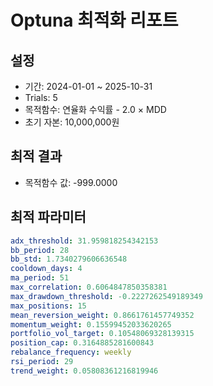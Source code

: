 # Optuna 최적화 리포트

## 설정

- 기간: 2024-01-01 ~ 2025-10-31
- Trials: 5
- 목적함수: 연율화 수익률 - 2.0 × MDD
- 초기 자본: 10,000,000원

## 최적 결과

- 목적함수 값: -999.0000

## 최적 파라미터

```yaml
adx_threshold: 31.959818254342153
bb_period: 28
bb_std: 1.7340279606636548
cooldown_days: 4
ma_period: 51
max_correlation: 0.6064847850358381
max_drawdown_threshold: -0.2227262549189349
max_positions: 15
mean_reversion_weight: 0.8661761457749352
momentum_weight: 0.15599452033620265
portfolio_vol_target: 0.10548069328139315
position_cap: 0.3164885281600843
rebalance_frequency: weekly
rsi_period: 29
trend_weight: 0.05808361216819946
```
